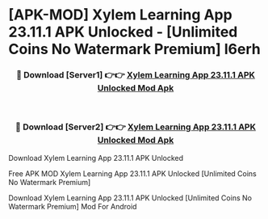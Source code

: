 # [APK-MOD] Xylem Learning App 23.11.1 APK Unlocked - [Unlimited Coins No Watermark Premium] l6erh



<div align="center">
<h3>🔴 Download [Server1] 👉👉 <a href="https://momento.my/?title=Xylem_Learning_App_23.11.1_APK_Unlocked">Xylem Learning App 23.11.1 APK Unlocked Mod Apk</a></h3><br>

<h3>🔴 Download [Server2] 👉👉 <a href="https://momento.my/?title=Xylem_Learning_App_23.11.1_APK_Unlocked">Xylem Learning App 23.11.1 APK Unlocked Mod Apk</a></h3>
</div>



Download Xylem Learning App 23.11.1 APK Unlocked 

Free APK MOD Xylem Learning App 23.11.1 APK Unlocked [Unlimited Coins No Watermark Premium]

Download Xylem Learning App 23.11.1 APK Unlocked [Unlimited Coins No Watermark Premium] Mod For Android
